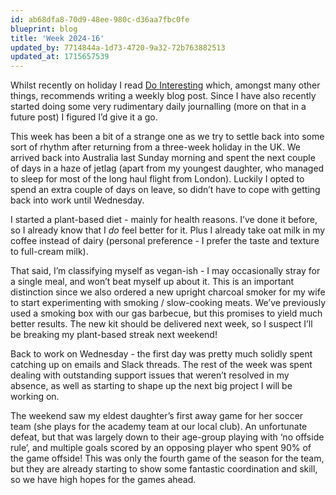 ```yaml
---
id: ab68dfa8-70d9-48ee-980c-d36aa7fbc0fe
blueprint: blog
title: 'Week 2024-16'
updated_by: 7714844a-1d73-4720-9a32-72b763882513
updated_at: 1715657539
---
```

Whilst recently on holiday I read [Do Interesting](https://thedobook.co/products/do-interesting-notice-collect-share) which, amongst many other things, recommends writing a weekly blog post. Since I have also recently started doing some very rudimentary daily journalling (more on that in a future post) I figured I’d give it a go.

This week has been a bit of a strange one as we try to settle back into some sort of rhythm after returning from a three-week holiday in the UK. We arrived back into Australia last Sunday morning and spent the next couple of days in a haze of jetlag (apart from my youngest daughter, who managed to sleep for most of the long haul flight from London). Luckily I opted to spend an extra couple of days on leave, so didn’t have to cope with getting back into work until Wednesday.

I started a plant-based diet - mainly for health reasons. I’ve done it before, so I already know that I _do_ feel better for it. Plus I already take oat milk in my coffee instead of dairy (personal preference - I prefer the taste and texture to full-cream milk).

That said, I’m classifying myself as vegan-ish - I may occasionally stray for a single meal, and won’t beat myself up about it. This is an important distinction since we also ordered a new upright charcoal smoker for my wife to start experimenting with smoking / slow-cooking meats. We’ve previously used a smoking box with our gas barbecue, but this promises to yield much better results. The new kit should be delivered next week, so I suspect I’ll be breaking my plant-based streak next weekend!

Back to work on Wednesday - the first day was pretty much solidly spent catching up on emails and Slack threads. The rest of the week was spent dealing with outstanding support issues that weren’t resolved in my absence, as well as starting to shape up the next big project I will be working on.

The weekend saw my eldest daughter’s first away game for her soccer team (she plays for the academy team at our local club). An unfortunate defeat, but that was largely down to their age-group playing with ‘no offside rule’, and multiple goals scored by an opposing player who spent 90% of the game offside! This was only the fourth game of the season for the team, but they are already starting to show some fantastic coordination and skill, so we have high hopes for the games ahead.